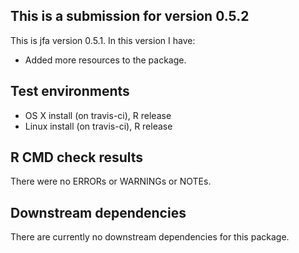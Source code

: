 ## This is a submission for version 0.5.2
This is jfa version 0.5.1. In this version I have:

* Added more resources to the package.

## Test environments
* OS X install (on travis-ci), R release
* Linux install (on travis-ci), R release

## R CMD check results
There were no ERRORs or WARNINGs or NOTEs. 

## Downstream dependencies
There are currently no downstream dependencies for this package.